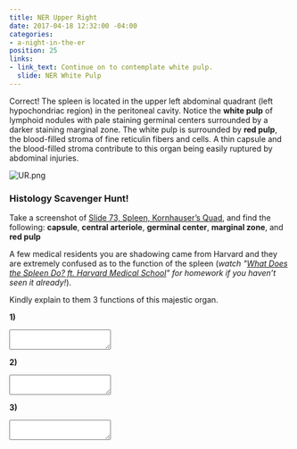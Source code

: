 ```yaml
---
title: NER Upper Right
date: 2017-04-18 12:32:00 -04:00
categories:
- a-night-in-the-er
position: 25
links:
- link_text: Continue on to contemplate white pulp.
  slide: NER White Pulp
---
```


Correct! The spleen is located in the upper left abdominal quadrant (left hypochondriac region) in the peritoneal cavity. Notice the **white pulp** of lymphoid nodules with pale staining germinal centers surrounded by a darker staining marginal zone. The white pulp is surrounded by **red pulp**, the blood-filled stroma of fine reticulin fibers and cells. A thin capsule and the blood-filled stroma contribute to this organ being easily ruptured by abdominal injuries.

![UR.png](/uploads/UR.png)

### Histology Scavenger Hunt!

Take a screenshot of [Slide 73, Spleen, Kornhauser’s Quad](https://medsci.indiana.edu/junqueira/virtual/73_bl_5.html), and find the following: **capsule**, **central arteriole**, **germinal center**, **marginal zone**, and **red pulp**


A few medical residents you are shadowing came from Harvard and they are extremely confused as to the function of the spleen (*watch "[What Does the Spleen Do? ft. Harvard Medical School](https://www.youtube.com/watch?v=aEi_4Cyx4Uw)" for homework if you haven’t seen it already!*).

Kindly explain to them 3 functions of this majestic organ.

**1)**
<textarea></textarea>

**2)**
<textarea></textarea>

**3)**
<textarea></textarea>